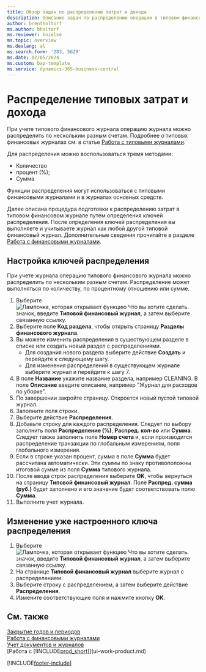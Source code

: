 ```yaml
---
title: Обзор задач по распределению затрат и дохода
description: Описание задач по распределению операции в типовом финансовом журнале по нескольким разным счетам при учете журнала.
author: brentholtorf
ms.author: bholtorf
ms.reviewer: bnielse
ms.topic: overview
ms.devlang: al
ms.search.form: '283, 5629'
ms.date: 02/05/2024
ms.custom: bap-template
ms.service: dynamics-365-business-central
---
```

# <a name="allocate-recurring-costs-and-income"></a>Распределение типовых затрат и дохода

При учете типового финансового журнала операцию журнала можно распределить по нескольким разным счетам. Подробнее о типовых финансовых журналах см. в статье [Работа с типовыми журналами](ui-work-general-journals.md#work-with-recurring-journals). 

Для распределения можно воспользоваться тремя методами:

* Количество
* процент (%);
* Сумма

Функции распределения могут использоваться с типовыми финансовыми журналами и в журналах основных средств.
<!--You can also distribute the cost or revenue of a line to an intercompany partner when you post a sales or purchase document. When you post the document, a line will be posted in your general journal, and a corresponding line will be created in the intercompany outbox.-->

Далее описана процедура подготовки к распределению затрат в типовом финансовом журнале путем определения ключей распределения. После определения ключей распределения вы выполняете и учитываете журнал как любой другой типовой финансовый журнал. Дополнительные сведения прочитайте в разделе [Работа с финансовыми журналами](ui-work-general-journals.md).

## <a name="to-set-up-allocation-keys"></a>Настройка ключей распределения

При учете журнала операцию типового финансового журнала можно распределить по нескольким разным счетам. Распределение может выполняться по количеству, по процентному отношению или сумме.  

1. Выберите ![Лампочка, которая открывает функцию Что вы хотите сделать.](media/ui-search/search_small.png "Что вы хотите сделать") значок, введите **Типовой финансовый журнал**, а затем выберите связанную ссылку.
2. Выберите поле **Код раздела**, чтобы открыть страницу **Разделы финансового журнала**.
3. Вы можете изменить распределения в существующем разделе в списке или создать новый раздел с распределениями.
   * Для создания нового раздела выберите действие **Создать** и перейдите к следующему шагу.
   * Для изменения распределений в существующем журнале выберите журнал и перейдите к шагу 7.    
4. В поле **Название** укажите название раздела, например CLEANING. В поле **Описание** введите описание, например "Журнал для расходов по уборке".
5. По завершении закройте страницу. Откроется новый пустой типовой журнал.
6. Заполните поля строки.
7. Выберите действие **Распределения**.
8. Добавьте строку для каждого распределения. Следует по выбору заполнить поля **Распределение (%)**, **Распред. кол-во** или **Сумма**. Следует также заполнить поле **Номер счета** и, если производится распределение транзакции по глобальным измерениям, поля глобального измерения.
9. Если в строке указан процент, сумма в поле **Сумма** будет рассчитана автоматически. Эти суммы по знаку противоположны итоговой сумме из поля **Сумма** типового журнала.
10. После ввода строк распределения выберите **OK**, чтобы вернуться на страницу **Типовой финансовый журнал**. Поле **Распред. сумма (руб.)** будет заполнено и его значение будет соответствовать полю **Сумма**.
11. Выполните учет журнала.

## <a name="to-change-an-allocation-key-that-has-already-been-set-up"></a>Изменение уже настроенного ключа распределения

1. Выберите ![Лампочка, которая открывает функцию Что вы хотите сделать.](media/ui-search/search_small.png "Что вы хотите сделать") значок, введите **Типовой финансовый журнал**, а затем выберите связанную ссылку.
2. На странице **Типовой финансовый журнал** выберите журнал с распределением.
3. Выберите строку с распределением, а затем выберите действие **Распределения**.
4. Измените соответствующие поля и нажмите кнопку **ОК**.

## <a name="see-also"></a>См. также

[Закрытие годов и периодов](year-close-years-periods.md)  
[Работа с финансовыми журналами](ui-work-general-journals.md)    
[Учет документов и журналов](ui-post-documents-journals.md)    
[Работа с [!INCLUDE[prod_short](includes/prod_short.md)]](ui-work-product.md)


[!INCLUDE[footer-include](includes/footer-banner.md)]
